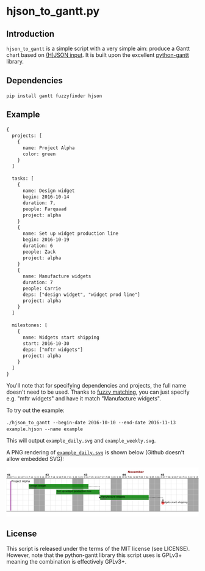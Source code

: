 # hjson_to_gantt.py
## Introduction
`hjson_to_gantt` is a simple script with a very simple aim: produce a Gantt 
chart based on [(H)JSON input](http://hjson.org/). It is built upon the excellent 
[python-gantt](http://xael.org/pages/python-gantt-en.html) library.

## Dependencies
`pip install gantt fuzzyfinder hjson`

## Example

    {
      projects: [
        {
          name: Project Alpha
          color: green
        }
      ]

      tasks: [
        {
          name: Design widget
          begin: 2016-10-14
          duration: 7,
          people: Farquaad
          project: alpha
        }
        {
          name: Set up widget production line
          begin: 2016-10-19
          duration: 6
          people: Zack
          project: alpha
        }
        {
          name: Manufacture widgets
          duration: 7
          people: Carrie
          deps: ["design widget", "widget prod line"]
          project: alpha
        }
      ]

      milestones: [
        {
          name: Widgets start shipping
          start: 2016-10-30
          deps: ["mftr widgets"]
          project: alpha
        }
      ]
    }

You'll note that for specifying dependencies and projects, the full name 
doesn't need to be used. Thanks to [fuzzy 
matching](https://github.com/amjith/fuzzyfinder), you can just specify e.g.
"mftr widgets" and have it match "Manufacture widgets".

To try out the example:

`./hjson_to_gantt --begin-date 2016-10-10 --end-date 2016-11-13 example.hjson --name example`

This will output `example_daily.svg` and `example_weekly.svg`.

A PNG rendering of [`example_daily.svg`](example_daily.svg) is shown below (Github doesn't allow embedded SVG):

![Example Gantt chart](example_daily.png?raw=true)

## License
This script is released under the terms of the MIT license (see LICENSE).
However, note that the python-gantt library this script uses is GPLv3+ meaning
the combination is effectively GPLv3+.
